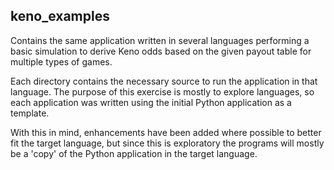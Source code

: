 ## keno_examples

Contains the same application written in several languages performing a basic simulation to derive Keno odds based on the given payout table for multiple types of games.

Each directory contains the necessary source to run the application in that language. The purpose of this exercise is mostly to explore languages, so each application was written using the initial Python application as a template.

With this in mind, enhancements have been added where possible to better fit the target language, but since this is exploratory the programs will mostly be a 'copy' of the Python application in the target language.
